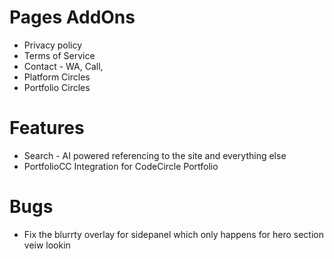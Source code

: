 # Pages AddOns

- Privacy policy
- Terms of Service
- Contact - WA, Call,
- Platform Circles
- Portfolio Circles

# Features

- Search - AI powered referencing to the site and everything else
- PortfolioCC Integration for CodeCircle Portfolio


# Bugs

- Fix the blurrty overlay for sidepanel which only happens for hero section veiw lookin
